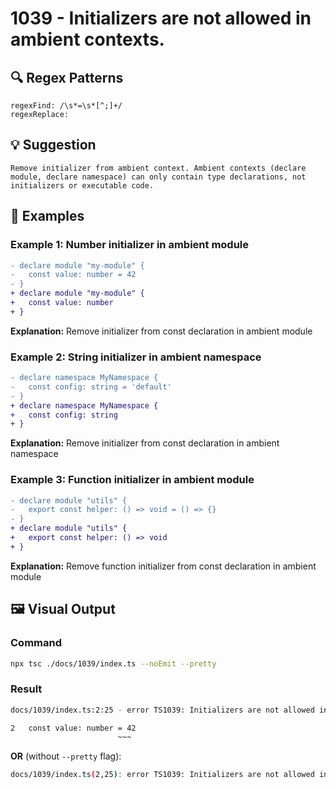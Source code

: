 # 1039 - Initializers are not allowed in ambient contexts.

## 🔍 Regex Patterns
```regex
regexFind: /\s*=\s*[^;]+/
regexReplace: 
```

## 💡 Suggestion
```text
Remove initializer from ambient context. Ambient contexts (declare module, declare namespace) can only contain type declarations, not initializers or executable code.
```

## 📝 Examples

### Example 1: Number initializer in ambient module
```diff
- declare module "my-module" {
-   const value: number = 42
- }
+ declare module "my-module" {
+   const value: number
+ }
```

**Explanation:** Remove initializer from const declaration in ambient module

### Example 2: String initializer in ambient namespace
```diff
- declare namespace MyNamespace {
-   const config: string = 'default'
- }
+ declare namespace MyNamespace {
+   const config: string
+ }
```

**Explanation:** Remove initializer from const declaration in ambient namespace

### Example 3: Function initializer in ambient module
```diff
- declare module "utils" {
-   export const helper: () => void = () => {}
- }
+ declare module "utils" {
+   export const helper: () => void
+ }
```

**Explanation:** Remove function initializer from const declaration in ambient module

## 🖼️ Visual Output
### Command
```bash
npx tsc ./docs/1039/index.ts --noEmit --pretty
```

### Result
```bash
docs/1039/index.ts:2:25 - error TS1039: Initializers are not allowed in ambient contexts.

2   const value: number = 42
                        ~~~
```

**OR** (without `--pretty` flag):

```bash
docs/1039/index.ts(2,25): error TS1039: Initializers are not allowed in ambient contexts.
```
